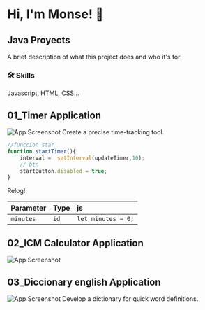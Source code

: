 # Hi, I'm Monse! 👋

## Java Proyects

A brief description of what this project does and who it's for

### 🛠 Skills
Javascript, HTML, CSS...

## 01_Timer Application
![App Screenshot](https://github.com/monnsmonsh/JavaScript-Projects/blob/main/src/01_Timer.jfif)
Create a precise time-tracking tool.

```javascript
//funccion star
function startTimer(){
    interval =  setInterval(updateTimer,10);
    // btn
    startButton.disabled = true;
}
```
Relog!

| Parameter | Type     | js                |
| :-------- | :------- | :------------------------- |
| `minutes` | `id` | ` let minutes = 0; ` |


## 02_ICM Calculator Application
![App Screenshot](https://github.com/monnsmonsh/JavaScript-Projects/blob/main/src/02_ICM.jfif)


## 03_Diccionary english Application
![App Screenshot](https://github.com/monnsmonsh/JavaScript-Projects/blob/main/src/03_Diccionary.jfif)
Develop a dictionary for quick word definitions.
